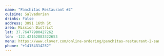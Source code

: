 ```yaml
---
name: "Panchitas Restaurant #2"
cuisine: Salvadorian
drinks: False
address: 3091 16th St
area: Mission District
lat: 37.76477980427262
lon: -122.42162883322653
menu: https://www.clover.com/online-ordering/panchitas-restaurant-2-san-francisco
phone: "+14154314232"
---
```

